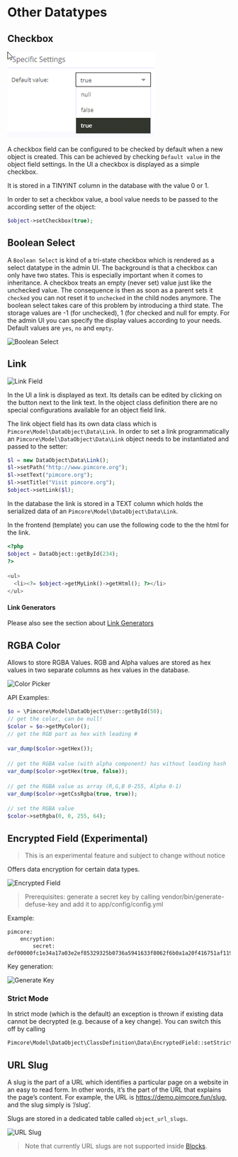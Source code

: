 # Other Datatypes

## Checkbox

![Checkbox](../../../img/classes-datatypes-checkbox.png)

A checkbox field can be configured to be checked by default when a new object is created. This can be achieved by 
checking `Default value` in the object field settings. In the UI a checkbox is displayed as a simple checkbox. 

It is stored in a TINYINT column in the database with the value 0 or 1. 

In order to set a checkbox value, a bool value needs to be passed to the according setter of the object:

```php
$object->setCheckbox(true);
```

## Boolean Select

A `Boolean Select` is kind of a tri-state checkbox which is rendered as a select datatype in the admin UI.
The background is that a checkbox can only have two states. This is especially important when it comes to inheritance.
A checkbox treats an empty (never set) value just like the unchecked value. The consequence is then as soon as a parent sets it `checked` you can not reset it to `unchecked` in the child nodes anymore.
The boolean select takes care of this problem by introducing a third state. The storage values are -1 (for unchecked), 1 (for checked and
null for empty.
For the admin UI you can specify the display values according to your needs. Default values are `yes`, `no` and `empty`.

![Boolean Select](../../../img/boolean_select.png)

## Link 

![Link Field](../../../img/classes-datatypes-link1.jpg)

In the UI a link is displayed as text. Its details can be edited by clicking on the button next to the link text. In the 
object class definition there are no special configurations available for an object field link.

The link object field has its own data class which is `Pimcore\Model\DataObject\Data\Link`. In order to set a link 
programmatically an `Pimcore\Model\DataObject\Data\Link` object needs to be instantiated and passed to the setter:

```php
$l = new DataObject\Data\Link();               
$l->setPath("http://www.pimcore.org");    
$l->setText("pimcore.org");            
$l->setTitle("Visit pimcore.org");               
$object->setLink($l);
```

In the database the link is stored in a TEXT column which holds the serialized data of an ```Pimcore\Model\DataObject\Data\Link```.

In the frontend (template) you can use the following code to the the html for the link. 

```php
<?php
$object = DataObject::getById(234);
?>
 
<ul>
  <li><?= $object->getMyLink()->getHtml(); ?></li>
</ul>
```
#### Link Generators

Please also see the section about [Link Generators](../05_Class_Settings/15_Link_Generator.md)

## RGBA Color

Allows to store RGBA Values. RGB and Alpha values are stored as hex values in two separate columns as hex values in the database. 

![Color Picker](../../../img/rgba_color_picker.png)

  
API Examples:

```php
$o = \Pimcore\Model\DataObject\User::getById(50);
// get the color, can be null!
$color = $o->getMyColor();
// get the RGB part as hex with leading #
                
var_dump($color->getHex());

// get the RGBA value (with alpha component) has without leading hash
var_dump($color->getHex(true, false));

// get the RGBA value as array (R,G,B 0-255, Alpha 0-1)
var_dump($color->getCssRgba(true, true));

// set the RGBA value
$color->setRgba(0, 0, 255, 64);
```

## Encrypted Field (Experimental)

> This is an experimental feature and subject to change without notice

Offers data encryption for certain data types.

![Encrypted Field](../../../img/encrypted_field.png)

> Prerequisites: generate a secret key by calling vendor/bin/generate-defuse-key and add it to app/config/config.yml

Example:
```
pimcore:
    encryption:
        secret: def00000fc1e34a17a03e2ef85329325b0736a5941633f8062f6b0a1a20f416751af119256bea0abf83ac33ef656b3fff087e1ce71fa6b8810d7f854fe2781f3fe4507f6
```

Key generation:

![Generate Key](../../../img/generate_defuse_key.png)

### Strict Mode

In strict mode (which is the default) an exception is thrown if existing data cannot be decrypted (e.g. because of a key change).
You can switch this off by calling

```php
Pimcore\Model\DataObject\ClassDefinition\Data\EncryptedField::setStrictMode(false)
```

## URL Slug

A slug is the part of a URL which identifies a particular page on a website in an easy 
to read form. In other words, it’s the part of the URL that explains the page’s content.
For example, the URL is https://demo.pimcore.fun/slug, and the slug simply is ‘/slug’.

Slugs are stored in a dedicated table called `object_url_slugs`.

![URL Slug](../../../img/classes-datatypes-urlslug.png)

> Note that currently URL slugs are not supported inside [Blocks](./11_Blocks.md).
